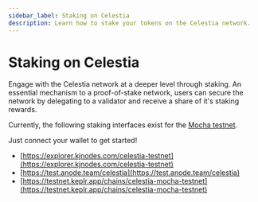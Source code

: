 ```yaml
---
sidebar_label: Staking on Celestia
description: Learn how to stake your tokens on the Celestia network.
---
```


# Staking on Celestia

Engage with the Celestia network at a deeper level through staking. An
essential mechanism to a proof-of-stake network, users can secure the
network by delegating to a validator and receive a share of it's
staking rewards.

Currently, the following staking interfaces exist for the
[Mocha testnet](../../nodes/mocha-testnet).

Just connect your wallet to get started!

- [https://explorer.kjnodes.com/celestia-testnet](https://explorer.kjnodes.com/celestia-testnet)
- [https://test.anode.team/celestia](https://test.anode.team/celestia)
- [https://testnet.keplr.app/chains/celestia-mocha-testnet](https://testnet.keplr.app/chains/celestia-mocha-testnet)